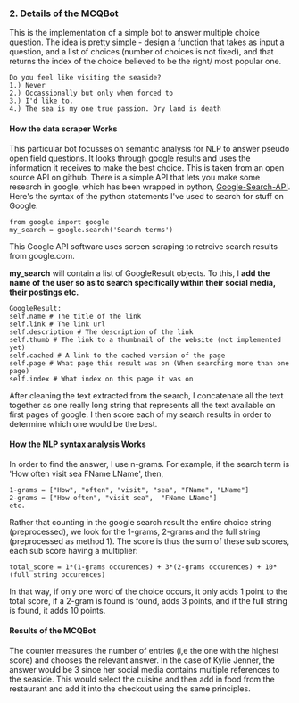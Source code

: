 ### 2. Details of the MCQBot
   This is the implementation of a simple bot to answer multiple choice question. The idea is pretty simple - design a function that    takes as input a question, and a list of choices (number of choices is not fixed), and that returns the index of the choice believed to be the right/ most popular one. 
   
```
Do you feel like visiting the seaside?
1.) Never
2.) Occassionally but only when forced to
3.) I'd like to.
4.) The sea is my one true passion. Dry land is death
```
#### How the data scraper Works   
   This particular bot focusses on semantic analysis for NLP to answer pseudo open field questions. It looks through google results and
   uses the information it receives to make the best choice.
   This is taken from an open source API on github. There is a simple API that lets you make some research in google, which has been wrapped in python, [Google-Search-API](https://github.com/abenassi/Google-Search-API). 
   Here's the syntax of the python statements I've used to search for stuff on Google.
    
```
from google import google
my_search = google.search('Search terms')
```
   This Google API software uses screen scraping to retreive search results from google.com. 
   
   **my_search** will contain a list of GoogleResult objects. To this, I **add the name of the user so as to search specifically within their social media, their postings etc.**
   
```
GoogleResult:
self.name # The title of the link
self.link # The link url
self.description # The description of the link
self.thumb # The link to a thumbnail of the website (not implemented yet)
self.cached # A link to the cached version of the page
self.page # What page this result was on (When searching more than one page)
self.index # What index on this page it was on
```   
After cleaning the text extracted from the search, I concatenate all the text together as one really long string that represents all the text available on first pages of google. I then score each of my search results in order to determine which one would be the best. 

#### How the NLP syntax analysis Works
In order to find the answer, I use n-grams. For example, if the search term is 'How often visit sea FName LName', then,
```
1-grams = ["How", "often", "visit", "sea", "FName", "LName"]
2-grams = ["How often", "visit sea",  "FName LName"]
etc.
```

Rather that counting in the google search result the entire choice string (preprocessed), we look for the 1-grams, 2-grams and the full string (preprocessed as method 1).
The score is thus the sum of these sub scores, each sub score having a multiplier:

```
total_score = 1*(1-grams occurences) + 3*(2-grams occurences) + 10*(full string occurences)
```

In that way, if only one word of the choice occurs, it only adds 1 point to the total score, if a 2-gram is found is found, adds 3 points, and if the full string is found, it adds 10 points. 

#### Results of the MCQBot
 The counter measures the number of entries (i,e the one with the highest score) and chooses the relevant answer. In the case of Kylie Jenner, the answer would be 3 since her social media contains multiple references to the seaside.
 This would select the cuisine and then add in food from the restaurant and add it into the checkout using the same principles.   
